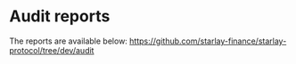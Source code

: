 # Audit reports
The reports are available below:
https://github.com/starlay-finance/starlay-protocol/tree/dev/audit

